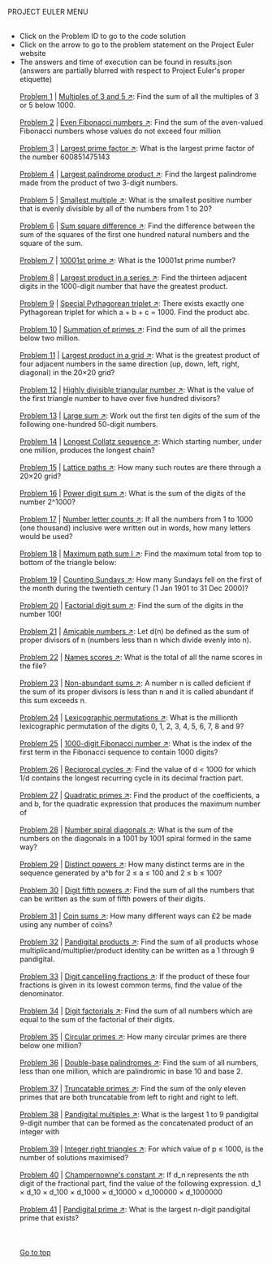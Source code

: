 PROJECT EULER MENU<br/><br/>
* Click on the Problem ID to go to the code solution<br/>
* Click on the arrow to go to the problem statement on the  Project Euler website<br/>
* The answers and time of execution can be found in results.json (answers are partially blurred with respect to Project Euler's proper etiquette)<br/><br/>
[Problem 1](https://github.com/zheng214/euler/blob/master/euler/1/index.js#L2-L15) | [Multiples of 3 and 5 :arrow_upper_right:](https://projecteuler.net/problem=1): 
  Find the sum of all the multiples of 3 or 5 below 1000.
<br/><br/>
[Problem 2](https://github.com/zheng214/euler/blob/master/euler/1/index.js#L17-L31) | [Even Fibonacci numbers :arrow_upper_right:](https://projecteuler.net/problem=2): 
  Find the sum of the even-valued Fibonacci numbers whose values do not exceed four million
<br/><br/>
[Problem 3](https://github.com/zheng214/euler/blob/master/euler/1/index.js#L33-L49) | [Largest prime factor :arrow_upper_right:](https://projecteuler.net/problem=3): 
  What is the largest prime factor of the number 600851475143
<br/><br/>
[Problem 4](https://github.com/zheng214/euler/blob/master/euler/1/index.js#L51-L107) | [Largest palindrome product :arrow_upper_right:](https://projecteuler.net/problem=4): 
  Find the largest palindrome made from the product of two 3-digit numbers.
<br/><br/>
[Problem 5](https://github.com/zheng214/euler/blob/master/euler/1/index.js#L109-L161) | [Smallest multiple :arrow_upper_right:](https://projecteuler.net/problem=5): 
  What is the smallest positive number that is evenly divisible by all of the numbers from 1 to 20?
<br/><br/>
[Problem 6](https://github.com/zheng214/euler/blob/master/euler/1/index.js#L163-L179) | [Sum square difference :arrow_upper_right:](https://projecteuler.net/problem=6): 
  Find the difference between the sum of the squares of the first one hundred natural numbers and the square of the sum.
<br/><br/>
[Problem 7](https://github.com/zheng214/euler/blob/master/euler/1/index.js#L181-L195) | [10001st prime :arrow_upper_right:](https://projecteuler.net/problem=7): 
  What is the 10001st prime number?
<br/><br/>
[Problem 8](https://github.com/zheng214/euler/blob/master/euler/1/index.js#L197-L228) | [Largest product in a series :arrow_upper_right:](https://projecteuler.net/problem=8): 
  Find the thirteen adjacent digits in the 1000-digit number that have the greatest product.
<br/><br/>
[Problem 9](https://github.com/zheng214/euler/blob/master/euler/1/index.js#L230-L248) | [Special Pythagorean triplet :arrow_upper_right:](https://projecteuler.net/problem=9): 
  There exists exactly one Pythagorean triplet for which a + b + c = 1000. Find the product abc.
<br/><br/>
[Problem 10](https://github.com/zheng214/euler/blob/master/euler/1/index.js#L250-L290) | [Summation of primes :arrow_upper_right:](https://projecteuler.net/problem=10): 
  Find the sum of all the primes below two million.
<br/><br/>
[Problem 11](https://github.com/zheng214/euler/blob/master/euler/2/index.js#L2-L30) | [Largest product in a grid :arrow_upper_right:](https://projecteuler.net/problem=11): 
  What is the greatest product of four adjacent numbers in the same direction (up, down, left, right, diagonal) in the 20×20 grid?
<br/><br/>
[Problem 12](https://github.com/zheng214/euler/blob/master/euler/2/index.js#L32-L84) | [Highly divisible triangular number :arrow_upper_right:](https://projecteuler.net/problem=12): 
  What is the value of the first triangle number to have over five hundred divisors?
<br/><br/>
[Problem 13](https://github.com/zheng214/euler/blob/master/euler/2/index.js#L86-L112) | [Large sum :arrow_upper_right:](https://projecteuler.net/problem=13): 
  Work out the first ten digits of the sum of the following one-hundred 50-digit numbers.
<br/><br/>
[Problem 14](https://github.com/zheng214/euler/blob/master/euler/2/index.js#L114-L170) | [Longest Collatz sequence :arrow_upper_right:](https://projecteuler.net/problem=14): 
  Which starting number, under one million, produces the longest chain?
<br/><br/>
[Problem 15](https://github.com/zheng214/euler/blob/master/euler/2/index.js#L173-L186) | [Lattice paths :arrow_upper_right:](https://projecteuler.net/problem=15): 
  How many such routes are there through a 20×20 grid?
<br/><br/>
[Problem 16](https://github.com/zheng214/euler/blob/master/euler/2/index.js#L188-L234) | [Power digit sum :arrow_upper_right:](https://projecteuler.net/problem=16): 
  What is the sum of the digits of the number 2^1000?
<br/><br/>
[Problem 17](https://github.com/zheng214/euler/blob/master/euler/2/index.js#L236-L264) | [Number letter counts :arrow_upper_right:](https://projecteuler.net/problem=17): 
  If all the numbers from 1 to 1000 (one thousand) inclusive were written out in words, how many letters would be used?
<br/><br/>
[Problem 18](https://github.com/zheng214/euler/blob/master/euler/2/index.js#L266-L329) | [Maximum path sum I :arrow_upper_right:](https://projecteuler.net/problem=18): 
  Find the maximum total from top to bottom of the triangle below:
<br/><br/>
[Problem 19](https://github.com/zheng214/euler/blob/master/euler/2/index.js#L331-L363) | [Counting Sundays :arrow_upper_right:](https://projecteuler.net/problem=19): 
  How many Sundays fell on the first of the month during the twentieth century (1 Jan 1901 to 31 Dec 2000)?
<br/><br/>
[Problem 20](https://github.com/zheng214/euler/blob/master/euler/2/index.js#L365-L399) | [Factorial digit sum :arrow_upper_right:](https://projecteuler.net/problem=20): 
  Find the sum of the digits in the number 100!
<br/><br/>
[Problem 21](https://github.com/zheng214/euler/blob/master/euler/3/index.js#L5-L33) | [Amicable numbers :arrow_upper_right:](https://projecteuler.net/problem=21): 
  Let d(n) be defined as the sum of proper divisors of n (numbers less than n which divide evenly into n).
<br/><br/>
[Problem 22](https://github.com/zheng214/euler/blob/master/euler/3/index.js#L35-L61) | [Names scores :arrow_upper_right:](https://projecteuler.net/problem=22): 
  What is the total of all the name scores in the file?
<br/><br/>
[Problem 23](https://github.com/zheng214/euler/blob/master/euler/3/index.js#L63-L100) | [Non-abundant sums :arrow_upper_right:](https://projecteuler.net/problem=23): 
  A number n is called deficient if the sum of its proper divisors is less than n and it is called abundant if this sum exceeds n.
<br/><br/>
[Problem 24](https://github.com/zheng214/euler/blob/master/euler/3/index.js#L102-L149) | [Lexicographic permutations :arrow_upper_right:](https://projecteuler.net/problem=24): 
  What is the millionth lexicographic permutation of the digits 0, 1, 2, 3, 4, 5, 6, 7, 8 and 9?
<br/><br/>
[Problem 25](https://github.com/zheng214/euler/blob/master/euler/3/index.js#L151-L193) | [1000-digit Fibonacci number :arrow_upper_right:](https://projecteuler.net/problem=25): 
  What is the index of the first term in the Fibonacci sequence to contain 1000 digits?
<br/><br/>
[Problem 26](https://github.com/zheng214/euler/blob/master/euler/3/index.js#L195-L237) | [Reciprocal cycles :arrow_upper_right:](https://projecteuler.net/problem=26): 
  Find the value of d < 1000 for which 1/d contains the longest recurring cycle in its decimal fraction part.
<br/><br/>
[Problem 27](https://github.com/zheng214/euler/blob/master/euler/3/index.js#L240-L289) | [Quadratic primes :arrow_upper_right:](https://projecteuler.net/problem=27): 
  Find the product of the coefficients, a and b, for the quadratic expression that produces the maximum number of
<br/><br/>
[Problem 28](https://github.com/zheng214/euler/blob/master/euler/3/index.js#L291-L317) | [Number spiral diagonals :arrow_upper_right:](https://projecteuler.net/problem=28): 
  What is the sum of the numbers on the diagonals in a 1001 by 1001 spiral formed in the same way?
<br/><br/>
[Problem 29](https://github.com/zheng214/euler/blob/master/euler/3/index.js#L319-L354) | [Distinct powers :arrow_upper_right:](https://projecteuler.net/problem=29): 
  How many distinct terms are in the sequence generated by a^b for 2 ≤ a ≤ 100 and 2 ≤ b ≤ 100?
<br/><br/>
[Problem 30](https://github.com/zheng214/euler/blob/master/euler/3/index.js#L356-L420) | [Digit fifth powers :arrow_upper_right:](https://projecteuler.net/problem=30): 
  Find the sum of all the numbers that can be written as the sum of fifth powers of their digits.
<br/><br/>
[Problem 31](https://github.com/zheng214/euler/blob/master/euler/4/index.js#L2-L60) | [Coin sums :arrow_upper_right:](https://projecteuler.net/problem=31): 
  How many different ways can £2 be made using any number of coins?
<br/><br/>
[Problem 32](https://github.com/zheng214/euler/blob/master/euler/4/index.js#L62-L138) | [Pandigital products :arrow_upper_right:](https://projecteuler.net/problem=32): 
  Find the sum of all products whose multiplicand/multiplier/product identity can be written as a 1 through 9 pandigital.
<br/><br/>
[Problem 33](https://github.com/zheng214/euler/blob/master/euler/4/index.js#L140-L184) | [Digit cancelling fractions :arrow_upper_right:](https://projecteuler.net/problem=33): 
  If the product of these four fractions is given in its lowest common terms, find the value of the denominator.
<br/><br/>
[Problem 34](https://github.com/zheng214/euler/blob/master/euler/4/index.js#L186-L282) | [Digit factorials :arrow_upper_right:](https://projecteuler.net/problem=34): 
  Find the sum of all numbers which are equal to the sum of the factorial of their digits.
<br/><br/>
[Problem 35](https://github.com/zheng214/euler/blob/master/euler/4/index.js#L284-L332) | [Circular primes :arrow_upper_right:](https://projecteuler.net/problem=35): 
  How many circular primes are there below one million?
<br/><br/>
[Problem 36](https://github.com/zheng214/euler/blob/master/euler/4/index.js#L334-L365) | [Double-base palindromes :arrow_upper_right:](https://projecteuler.net/problem=36): 
  Find the sum of all numbers, less than one million, which are palindromic in base 10 and base 2.
<br/><br/>
[Problem 37](https://github.com/zheng214/euler/blob/master/euler/4/index.js#L367-L439) | [Truncatable primes :arrow_upper_right:](https://projecteuler.net/problem=37): 
  Find the sum of the only eleven primes that are both truncatable from left to right and right to left.
<br/><br/>
[Problem 38](https://github.com/zheng214/euler/blob/master/euler/4/index.js#L441-L481) | [Pandigital multiples :arrow_upper_right:](https://projecteuler.net/problem=38): 
  What is the largest 1 to 9 pandigital 9-digit number that can be formed as the concatenated product of an integer with
<br/><br/>
[Problem 39](https://github.com/zheng214/euler/blob/master/euler/4/index.js#L483-L526) | [Integer right triangles :arrow_upper_right:](https://projecteuler.net/problem=39): 
  For which value of p ≤ 1000, is the number of solutions maximised?
<br/><br/>
[Problem 40](https://github.com/zheng214/euler/blob/master/euler/4/index.js#L528-L582) | [Champernowne's constant :arrow_upper_right:](https://projecteuler.net/problem=40): 
  If d_n represents the nth digit of the fractional part, find the value of the following expression.
  d_1 × d_10 × d_100 × d_1000 × d_10000 × d_100000 × d_1000000
<br/><br/>
[Problem 41](https://github.com/zheng214/euler/blob/master/euler/5/index.js#L2-L31) | [Pandigital prime :arrow_upper_right:](https://projecteuler.net/problem=41): 
  What is the largest n-digit pandigital prime that exists?
<br/><br/>
<br/><br/><a href="#">Go to top</a>